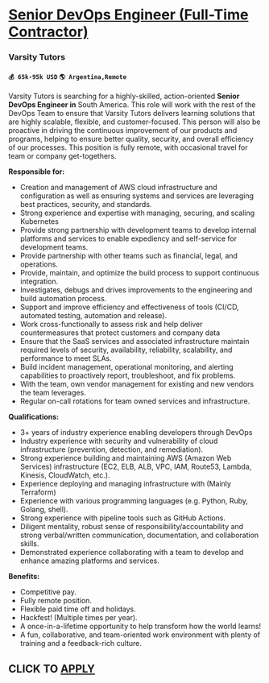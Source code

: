 # [Senior DevOps Engineer (Full-Time Contractor)](https://www.remotewlb.com/apply/senior-devops-engineer-full-time-contractor-44106)  
### Varsity Tutors  
#### `💰 65k-95k USD` `🌎 Argentina,Remote`  

Varsity Tutors is searching for a highly-skilled, action-oriented **Senior DevOps Engineer in** South America. This role will work with the rest of the DevOps Team to ensure that Varsity Tutors delivers learning solutions that are highly scalable, flexible, and customer-focused. This person will also be proactive in driving the continuous improvement of our products and programs, helping to ensure better quality, security, and overall efficiency of our processes. This position is fully remote, with occasional travel for team or company get-togethers.

 **Responsible for:**

  * Creation and management of AWS cloud infrastructure and configuration as well as ensuring systems and services are leveraging best practices, security, and standards.
  * Strong experience and expertise with managing, securing, and scaling Kubernetes
  * Provide strong partnership with development teams to develop internal platforms and services to enable expediency and self-service for development teams.
  * Provide partnership with other teams such as financial, legal, and operations.
  * Provide, maintain, and optimize the build process to support continuous integration.
  * Investigates, debugs and drives improvements to the engineering and build automation process.
  * Support and improve efficiency and effectiveness of tools (CI/CD, automated testing, automation and release).
  * Work cross-functionally to assess risk and help deliver countermeasures that protect customers and company data
  * Ensure that the SaaS services and associated infrastructure maintain required levels of security, availability, reliability, scalability, and performance to meet SLAs.
  * Build incident management, operational monitoring, and alerting capabilities to proactively report, troubleshoot, and fix problems.
  * With the team, own vendor management for existing and new vendors the team leverages.
  * Regular on-call rotations for team owned services and infrastructure.  
  

 **Qualifications:**

  * 3+ years of industry experience enabling developers through DevOps
  * Industry experience with security and vulnerability of cloud infrastructure (prevention, detection, and remediation).
  * Strong experience building and maintaining AWS (Amazon Web Services) infrastructure (EC2, ELB, ALB, VPC, IAM, Route53, Lambda, Kinesis, CloudWatch, etc.).
  * Experience deploying and managing infrastructure with (Mainly Terraform)
  * Experience with various programming languages (e.g. Python, Ruby, Golang, shell).
  * Strong experience with pipeline tools such as GitHub Actions.
  * Diligent mentality, robust sense of responsibility/accountability and strong verbal/written communication, documentation, and collaboration skills.
  * Demonstrated experience collaborating with a team to develop and enhance amazing platforms and services.

 **Benefits:**

  * Competitive pay.
  * Fully remote position.
  * Flexible paid time off and holidays.
  * Hackfest! (Multiple times per year).
  * A once-in-a-lifetime opportunity to help transform how the world learns!
  * A fun, collaborative, and team-oriented work environment with plenty of training and a feedback-rich culture.

  
## CLICK TO [APPLY](https://www.remotewlb.com/apply/senior-devops-engineer-full-time-contractor-44106)


